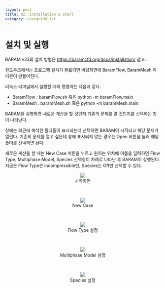 ```yaml
---
layout: post
title: 02. Installation & Start
category: userguidelist
---
```


# 설치 및 실행

BARAM v23의 설치 방법은 https://baramcfd.org/docs/installation/ 참고.

윈도우즈에서는 프로그램 설치가 완료되면 바탕화면에 BaramFlow, BaramMesh 아이콘이 만들어진다.

리눅스 터미널에서 실행할 때의 명령어는 다음과 같다.


* BaramFlow : baramFlow.sh 혹은 python -m baramFlow.main
* BaramMesh : baramMesh.sh 혹은 python -m baramMesh.main


BARAM을 실행하면 새로운 계산을 할 것인지 기존의 문제를 열 것인지를 선택하는 창이 나타난다.

창에는 최근에 해석한 폴더들이 표시되는데 선택하면 BARAM이 시작되고 해당 문제가 열린다. 기존의 문제를 열고 싶은데 창에 표시되지 않는 경우는 Open 버튼을 눌러 해당 폴더를 선택하면 된다. 

새로운 계산을 할 때는 New Case 버튼을 누르고 원하는 위치에 이름을 입력하면 Flow Type, Multiphase Model, Species 선택창이 차례로 나타난 후 BARAM이 실행된다. 지금은 Flow Type은 incompressible만, Species는 Off만 선택할 수 있다. <br>

<p align='center'>
    <img src="https://github.com/nextfoam/baram-pages/raw/main/screenshots/pic/launcher1.png"><br> 시작화면
</p>

<br>
 
<p align='center'>
    <img src="https://github.com/nextfoam/baram-pages/raw/main/screenshots/pic/launcher2.png"><br> New Case
</p>

<br>

<p align='center'>
    <img src="https://github.com/nextfoam/baram-pages/raw/main/screenshots/pic/launcher3.png"><br> Flow Type 설정
</p>

<br>
 
<p align='center'>
    <img src="https://github.com/nextfoam/baram-pages/raw/main/screenshots/pic/launcher4.png"><br> Multiphase Model 설정
</p>

<br>
 
<p align='center'>
    <img src="https://github.com/nextfoam/baram-pages/raw/main/screenshots/pic/launcher5.png"><br> Species 설정
</p>


